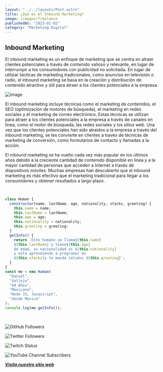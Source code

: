 ```yaml
---
layout: "../../layouts/Post.astro"
title: ¿Qué es el Inbound Marketing?
image: /images/freelance
publishedAt: "2023-01-02"
category: "Marketing Digital"
---
```


## Inbound Marketing

El inbound marketing es un enfoque de marketing que se centra en atraer clientes potenciales a través de contenido valioso y relevante, en lugar de interrumpir a los consumidores con publicidad no solicitada. En lugar de utilizar tácticas de marketing tradicionales, como anuncios en televisión o radio, el inbound marketing se basa en la creación y distribución de contenido atractivo y útil para atraer a los clientes potenciales a la empresa.

![image](https://images.pexels.com/photos/7567554/pexels-photo-7567554.jpeg?auto=compress&cs=tinysrgb&w=1260&h=750&dpr=1)

El inbound marketing incluye técnicas como el marketing de contenidos, el SEO (optimización de motores de búsqueda), el marketing en redes sociales y el marketing de correo electrónico. Estas técnicas se utilizan para atraer a los clientes potenciales a la empresa a través de canales en línea, como el motor de búsqueda, las redes sociales y los sitios web. Una vez que los clientes potenciales han sido atraídos a la empresa a través del inbound marketing, se les convierte en clientes a través de técnicas de marketing de conversión, como formularios de contacto y llamadas a la acción.

El inbound marketing se ha vuelto cada vez más popular en los últimos años debido a la creciente cantidad de contenido disponible en línea y a la mayor cantidad de personas que acceden a Internet a través de dispositivos móviles. Muchas empresas han descubierto que el inbound marketing es más efectivo que el marketing tradicional para llegar a los consumidores y obtener resultados a largo plazo.

<br/>

```js
class Human {
  constructor(name, lastName, age, nationality, stacks, greeting) {
    this.name = name;
    this.lastName = lastName;
    this.age = age;
    this.nationality = nationality;
    this.greeting = greeting;
  }
  getInfo() {
    return `Este humano se llama${this.name}
    ${this.lastName} y tiene${this.age}
    de edad, su nacionalidad es ${this.nationality}
    y esta aprendiendo a programar en 
    ${this.stacks}y te manda saludos ${this.greeting}`;
  }
}
const me = new Human(
  "Daniel",
  "Vallejo",
  "44 Años",
  "Mexicana",
  "Node JS, Javascript",
  "desde Mexico"
);
console.log(me.getInfo());
```

<br/>

![GitHub Followers](https://img.shields.io/github/followers/DanyVeneno?style=social)

![Twitter Followers](https://img.shields.io/twitter/follow/venenodigital?style=social)

![Twitch Status](https://img.shields.io/twitch/status/yehiibhii?style=social)

![YouTube Channel Subscribers](https://img.shields.io/youtube/channel/subscribers/UC8UhdMAKJX56O2PY8kzBIlw?style=social)

[**_Visita nuestro sitio web_**](https://juanitovenenoestudio.azurewebsites.net/)
